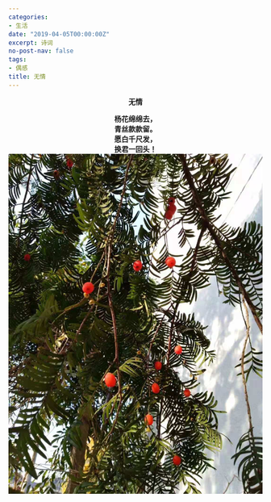 ```yaml
---
categories:
- 生活
date: "2019-04-05T00:00:00Z"
excerpt: 诗词
no-post-nav: false
tags:
- 偶感
title: 无情
---
```


**<center>无情</center>**

**<center>杨花绵绵去，</center>**
**<center>青丝款款留。</center>**
**<center>愿白千尺发，</center>**
**<center>换君一回头！</center>**
![pic](/assets/images/2019/life/hongdou.jpg)